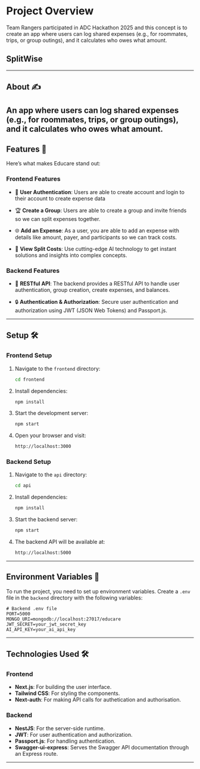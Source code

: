 # Project Overview
Team Rangers participated in ADC Hackathon 2025 and this concept is to create an app where users can log shared expenses (e.g., for roommates, trips, or group outings), and it calculates who owes what amount.

## SplitWise
---

## About ✍️

An app where users can log shared expenses (e.g., for roommates, trips, or group outings), and it calculates who owes what amount.
---

## Features 🌠

Here’s what makes Educare stand out:

### Frontend Features

- 📖 **User Authentication**:
         Users are able to create account and login to their account to create expense data

- 🏆 **Create a Group**:
         Users are able to create a group and invite friends so we can split expenses together.

- 🌐 **Add an Expense**:
         As a user, you are able to add an expense with details like amount, payer, and participants so we can track costs.

- 🤖 **View Split Costs**:
  Use cutting-edge AI technology to get instant solutions and insights into complex concepts.

### Backend Features

- 🚀 **RESTful API**:
  The backend provides a RESTful API to handle user authentication, group creation, create expenses, and balances.

- 🔒 **Authentication & Authorization**:
  Secure user authentication and authorization using JWT (JSON Web Tokens) and Passport.js.




---

## Setup 🛠️

### Frontend Setup

1. Navigate to the `frontend` directory:

   ```bash
   cd frontend
   ```

2. Install dependencies:

   ```bash
   npm install
   ```

3. Start the development server:

   ```bash
   npm start
   ```

4. Open your browser and visit:

   ```bash
   http://localhost:3000
   ```

### Backend Setup

1. Navigate to the `api` directory:

   ```bash
   cd api
   ```

2. Install dependencies:

   ```bash
   npm install
   ```

3. Start the backend server:

   ```bash
   npm start
   ```

4. The backend API will be available at:

   ```bash
   http://localhost:5000
   ```

---

## Environment Variables 🔑

To run the project, you need to set up environment variables. Create a `.env` file in the `backend` directory with the following variables:

```env
# Backend .env file
PORT=5000
MONGO_URI=mongodb://localhost:27017/educare
JWT_SECRET=your_jwt_secret_key
AI_API_KEY=your_ai_api_key
```

---

## Technologies Used 🛠️

### Frontend

- **Next.js**: For building the user interface.
- **Tailwind CSS**: For styling the components.
- **Next-auth**: For making API calls for authetication and authorisation.

### Backend

- **NestJS**: For the server-side runtime.
- **JWT**: For user authentication and authorization.
- **Passport.js**: For handling authentication.
- **Swagger-ui-express**: Serves the Swagger API documentation through an Express route.

---
